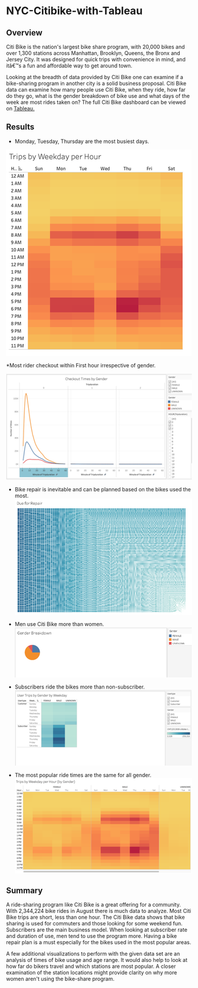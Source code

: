 # NYC-Citibike-with-Tableau

## Overview
Citi Bike is the nation's largest bike share program, with 20,000 bikes and over 1,300 stations across Manhattan, Brooklyn, Queens, the Bronx and Jersey City. It was designed for quick trips with convenience in mind, and itâ€™s a fun and affordable way to get around town.

Looking at the breadth of data provided by Citi Bike one can examine if a bike-sharing program in another city is a solid business proposal. Citi Bike data can examine how many people use Citi Bike, when they ride, how far do they go, what is the gender breakdown of bike use and what days of the week are most rides taken on?
The full Citi Bike dashboard can be viewed on [Tableau.](https://public.tableau.com/app/profile/gagandeep.saini5571/viz/NYCstoryAugust2019/NYCStoryAugust2019?publish=yes)

## Results

* Monday, Tuesday, Thursday are the most busiest days.

![trips_byweekday.png](https://github.com/Gagan-hub/NY-Citibike-with-Tableau/blob/main/Images/trips_byweekday.png)

*Most rider checkout within First hour irrespective of gender.

![checkouttimes_bygender.png](https://github.com/Gagan-hub/NY-Citibike-with-Tableau/blob/main/Images/checkouttimes_bygender.png)

* Bike repair is inevitable and can be planned based on the bikes used the most. 
![repair.png](https://github.com/Gagan-hub/NY-Citibike-with-Tableau/blob/main/Images/repair.png)

* Men use Citi Bike more than women.
![genderbreakdown.png](https://github.com/Gagan-hub/NY-Citibike-with-Tableau/blob/main/Images/genderbreakdown.png)


* Subscribers ride the bikes more than non-subscriber.
![trips_bycustomer.png](https://github.com/Gagan-hub/NY-Citibike-with-Tableau/blob/main/Images/trips_bycustomer.png)

* The most popular ride times are the same for all gender.
![trips_byweekday_bygender.png](https://github.com/Gagan-hub/NY-Citibike-with-Tableau/blob/main/Images/trips_byweekday_bygender.png)

## Summary
A ride-sharing program like Citi Bike is a great offering for a community. With 2,344,224 bike rides in August there is much data to analyze. Most Citi Bike trips are short, less than one hour. The Citi Bike data shows that bike sharing is used for commuters and those looking for some weekend fun. Subscribers are the main business model. When looking at subscriber rate and duration of use, men tend to use the program more. Having a bike repair plan is a must especially for the bikes used in the most popular areas.

A few additional visualizations to perform with the given data set are an analysis of times of bike usage and age range. It would also help to look at how far do bikers travel and which stations are most popular. A closer examination of the station locations might provide clarity on why more women aren't using the bike-share program.
